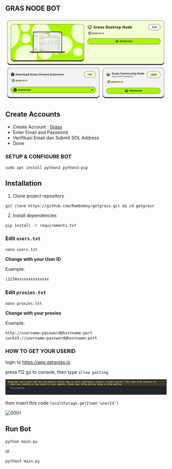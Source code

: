 ## GRAS NODE BOT

![grass](assets/img1.jpg)

## Create Accounts

- Create Account : [Grass](https://app.getgrass.io/register/?referralCode=_D-RVWUQOUA6vDI)
- Enter Email and Password
- Verifikasi Email dan Submit SOL Address
- Done

### SETUP & CONFIGURE BOT

```
sudo apt install python3 python3-pip
```

## Installation

1. Clone project repository
```
git clone https://github.com/Rambeboy/getgrass.git && cd getgrass
```

2. Install dependencies
```
pip install -r requirements.txt
```

### Edit `users.txt`

```
nano users.txt
```

**Change with your User ID**

Example:

```bash
i1234xxxxxxxxxxxxxx
```

### Edit `proxies.txt`

```
nano proxies.txt
```

**Change with your proxies**

Example:

```
http://username:password@hostname:port
socks5://username:password@hostname:port
```

### HOW TO GET YOUR USERID

login to https://app.getgrass.io

press f12 go to console, then type ```allow pasting```

![0001](https://github.com/im-hanzou/getgrass_bot/blob/main/pasting.JPG)

then insert this code
```localStorage.getItem('userId')```

![0001](https://github.com/im-hanzou/getgrass_bot/blob/main/userid.JPG)

## Run Bot

```
python main.py
```

or

```
python3 main.py
```
